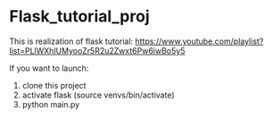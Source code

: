 # Flask_tutorial_proj
This is realization of flask tutorial: https://www.youtube.com/playlist?list=PLlWXhlUMyooZr5R2u2Zwxt6Pw6iwBo5y5

If you want to launch:
1) clone this project
2) activate flask (source venvs/bin/activate)
3) python main.py

